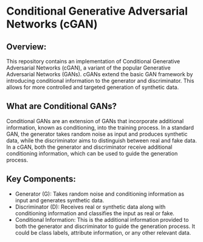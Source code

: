 # Conditional Generative Adversarial Networks (cGAN)

## Overview:

This repository contains an implementation of Conditional Generative Adversarial Networks (cGAN), a variant of the popular Generative Adversarial Networks (GANs). cGANs extend the basic GAN framework by introducing conditional information to the generator and discriminator. This allows for more controlled and targeted generation of synthetic data.

## What are Conditional GANs?

Conditional GANs are an extension of GANs that incorporate additional information, known as conditioning, into the training process. In a standard GAN, the generator takes random noise as input and produces synthetic data, while the discriminator aims to distinguish between real and fake data. In a cGAN, both the generator and discriminator receive additional conditioning information, which can be used to guide the generation process.

## Key Components:

- Generator (G): Takes random noise and conditioning information as input and generates synthetic data.
- Discriminator (D): Receives real or synthetic data along with conditioning information and classifies the input as real or fake.
- Conditional Information: This is the additional information provided to both the generator and discriminator to guide the generation process. It could be class labels, attribute information, or any other relevant data.
